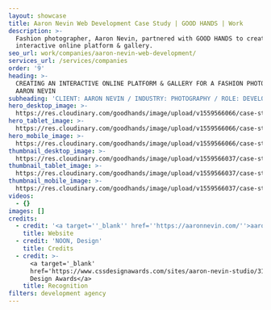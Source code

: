 ```yaml
---
layout: showcase
title: Aaron Nevin Web Development Case Study | GOOD HANDS | Work
description: >-
  Fashion photographer, Aaron Nevin, partnered with GOOD HANDS to create an
  interactive online platform & gallery.
seo_url: work/companies/aaron-nevin-web-development/
services_url: /services/companies
order: '9'
heading: >-
  CREATING AN INTERACTIVE ONLINE PLATFORM & GALLERY FOR A FASHION PHOTOGRAPHER,
  AARON NEVIN
subheading: 'CLIENT: AARON NEVIN / INDUSTRY: PHOTOGRAPHY / ROLE: DEVELOPMENT'
hero_desktop_image: >-
  https://res.cloudinary.com/goodhands/image/upload/v1559566066/case-studies/aaron-nevin/case-study-aaron-nevin-1280px_sxjztl.jpg
hero_tablet_image: >-
  https://res.cloudinary.com/goodhands/image/upload/v1559566066/case-studies/aaron-nevin/case-study-aaron-nevin-768px_ncypth.jpg
hero_mobile_image: >-
  https://res.cloudinary.com/goodhands/image/upload/v1559566066/case-studies/aaron-nevin/case-study-aaron-nevin-360px_yqcwxp.jpg
thumbnail_desktop_image: >-
  https://res.cloudinary.com/goodhands/image/upload/v1559566037/case-studies/aaron-nevin/aaron-nevin-thumbnail-1280px_p20m5w.jpg
thumbnail_tablet_image: >-
  https://res.cloudinary.com/goodhands/image/upload/v1559566037/case-studies/aaron-nevin/aaron-nevin-thumbnail-768px_xsrodm.jpg
thumbnail_mobile_image: >-
  https://res.cloudinary.com/goodhands/image/upload/v1559566037/case-studies/aaron-nevin/aaron-nevin-thumbnail-360px_wqaiil.jpg
videos:
  - {}
images: []
credits:
  - credit: '<a target=''_blank'' href=''https://aaronnevin.com/''>aaronnevin.com</a>'
    title: Website
  - credit: 'NOON, Design'
    title: Credits
  - credit: >-
      <a target='_blank'
      href='https://www.cssdesignawards.com/sites/aaron-nevin-studio/31940/'>CSS
      Design Awards</a>
    title: Recognition
filters: development agency
---
```


